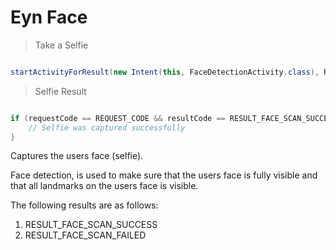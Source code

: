 # Eyn Face

> Take a Selfie

```kotlin
```

```java
startActivityForResult(new Intent(this, FaceDetectionActivity.class), REQUEST_CODE);
```

> Selfie Result

```kotlin
```

```java
if (requestCode == REQUEST_CODE && resultCode == RESULT_FACE_SCAN_SUCCESS) {
	// Selfie was captured successfully
}
```

Captures the users face (selfie).

Face detection, is used to make sure that the users face is fully visible and that all landmarks on the users face is visible.

The following results are as follows:

1. RESULT_FACE_SCAN_SUCCESS
2. RESULT_FACE_SCAN_FAILED